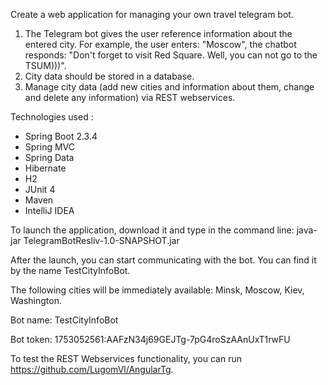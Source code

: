 Create a web application for managing your own travel telegram bot.
1) The Telegram bot gives the user reference information about the entered city. For example, the user enters: "Moscow", the chatbot responds: "Don't forget to visit Red Square. Well, you can not go to the TSUM)))".
2) City data should be stored in a database.
3) Manage city data (add new cities and information about them, change and delete any information) via REST webservices.

Technologies used :

* Spring Boot 2.3.4
* Spring MVC
* Spring Data
* Hibernate
* H2
* JUnit 4
* Maven
* IntelliJ IDEA

To launch the application, download it and type in the command line: java-jar TelegramBotResliv-1.0-SNAPSHOT.jar

After the launch, you can start communicating with the bot. You can find it by the name TestCityInfoBot.

The following cities will be immediately available: Minsk, Moscow, Kiev, Washington.

Bot name: TestCityInfoBot

Bot token: 1753052561:AAFzN34j69GEJTg-7pG4roSzAAnUxT1rwFU

To test the REST Webservices functionality, you can run https://github.com/LugomVl/AngularTg.
